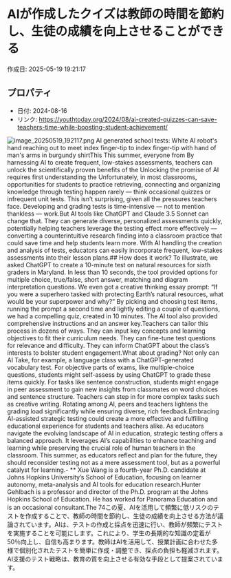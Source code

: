 # AIが作成したクイズは教師の時間を節約し、生徒の成績を向上させることができる

作成日: 2025-05-19 19:21:17

## プロパティ

- 日付: 2024-08-16
- リンク: https://youthtoday.org/2024/08/ai-created-quizzes-can-save-teachers-time-while-boosting-student-achievement/

![image_20250519_192117.png](../assets/image_20250519_192117.png)
AI generated school tests: White AI robot's hand reaching out to meet index finger-tip to index finger-tip with hand of man's arms in burgundy shirtThis This summer, everyone from By harnessing AI to create frequent, low-stakes assessments, teachers can unlock the scientifically proven benefits of the Unlocking the promise of AI requires first understanding the Unfortunately, in most classrooms, opportunities for students to practice retrieving, connecting and organizing knowledge through testing happen rarely — think occasional quizzes or infrequent unit tests. This isn’t surprising, given all the pressures teachers face. Developing and grading tests is time-intensive — not to mention thankless — work.But AI tools like ChatGPT and Claude 3.5 Sonnet can change that. They can generate diverse, personalized assessments quickly, potentially helping teachers leverage the testing effect more effectively — converting a counterintuitive research finding into a classroom practice that could save time and help students learn more. With AI handling the creation and analysis of tests, educators can easily incorporate frequent, low-stakes assessments into their lesson plans.## How does it work?
To illustrate, we asked ChatGPT to create a 10-minute test on natural resources for sixth graders in Maryland. In less than 10 seconds, the tool provided options for multiple choice, true/false, short answer, matching and diagram interpretation questions. We even got a creative thinking essay prompt: “If you were a superhero tasked with protecting Earth’s natural resources, what would be your superpower and why?” By picking and choosing test items, running the prompt a second time and lightly editing a couple of questions, we had a compelling quiz, created in 10 minutes. The AI tool also provided comprehensive instructions and an answer key.Teachers can tailor this process in dozens of ways. They can input key concepts and learning objectives to fit their curriculum needs. They can fine-tune test questions for relevance and difficulty. They can inform ChatGPT about the class’s interests to bolster student engagement.What about grading? Not only can AI Take, for example, a language class with a ChatGPT-generated vocabulary test. For objective parts of exams, like multiple-choice questions, students might self-assess by using ChatGPT to grade these items quickly. For tasks like sentence construction, students might engage in peer assessment to gain new insights from classmates on word choices and sentence structure. Teachers can step in for more complex tasks such as creative writing. Rotating among AI, peers and teachers lightens the grading load significantly while ensuring diverse, rich feedback.Embracing AI-assisted strategic testing could create a more effective and fulfilling educational experience for students and teachers alike. As educators navigate the evolving landscape of AI in education, strategic testing offers a balanced approach. It leverages AI’s capabilities to enhance teaching and learning while preserving the crucial role of human teachers in the classroom. This summer, as educators reflect and plan for the future, they should reconsider testing not as a mere assessment tool, but as a powerful catalyst for learning.- **
Xue Wang is a fourth-year Ph.D. candidate at Johns Hopkins University’s School of Education, focusing on learner autonomy, meta-analysis and AI tools for education research.Hunter Gehlbach is a professor and director of the Ph.D. program at the Johns Hopkins School of Education. He has worked for Panorama Education and is an occasional consultant.The 74この夏、AIを活用して頻繁に低リスクのテストを作成することで、教師の時間を節約し、生徒の成績を向上させる方法が議論されています。AIは、テストの作成と採点を迅速に行い、教師が頻繁にテストを実施することを可能にします。これにより、学生の長期的な知識の定着が50％向上し、自信も高まります。教師はAIを活用して、授業計画に合わせた多様で個別化されたテストを簡単に作成・調整でき、採点の負担も軽減されます。AI支援のテスト戦略は、教育の質を向上させる有効な手段として提案されています。